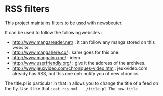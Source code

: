 RSS filters
=================

This project maintains filters to be used with newsbeuter.

It can be used to follow the following websites :
 - http://www.mangareader.net/ : it can follow any manga stored on this website.
 - http://www.mangahere.co/ : same goes for this one.
 - http://www.mangainn.me/ : idem
 - http://www.userfriendly.org/ : give it the address of the archives.
 - http://www.jeuxvideo.com/chroniques-video.htm : jeuxvideo.com already has RSS,
   but this one only notify you of new chronics.

The title.pl is particular in that in allows you to change the title of a feed
on the fly. Use it like that :
 ``` cat rss.xml | ./title.pl The new title ```

